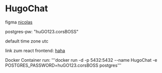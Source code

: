 # HugoChat
figma
[nicolas](https://www.figma.com/file/50LPnzsXiyuAFFxgQnlHzO/Untitled?node-id=0%3A1)


postgres-pw: "huGO123.corsBOSS"

default time zone utc


link zum react frontend: [haha](http://localhost:3000/)



Docker Container run: '''docker run -d -p 5432:5432 --name HugoChat -e POSTGRES_PASSWORD=huGO123.corsBOSS postgres'''
